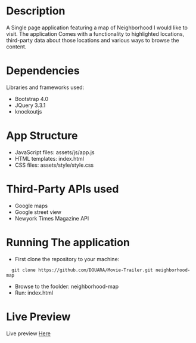 # Description
A Single page application featuring a map of Neighborhood I would like to visit.
The application Comes with a functionality to highlighted locations,
third-party data about those locations and various ways to browse the content.

# Dependencies
Libraries and frameworks used: 
- Bootstrap 4.0 
- JQuery 3.3.1 
- knockoutjs 

# App Structure
- JavaScript files:  assets/js/app.js
- HTML templates: index.html
- CSS files: assets/style/style.css

# Third-Party APIs used 
- Google maps 
- Google street view
- Newyork Times Magazine API 

# Running The application 
- First clone the repository to your machine: 
```
  git clone https://github.com/DOUARA/Movie-Trailer.git neighborhood-map
```
- Browse to the foolder: neighborhood-map
- Run: index.html

# Live Preview 
Live preview [Here](https://douara.me/preview/neighborhood-map/)
